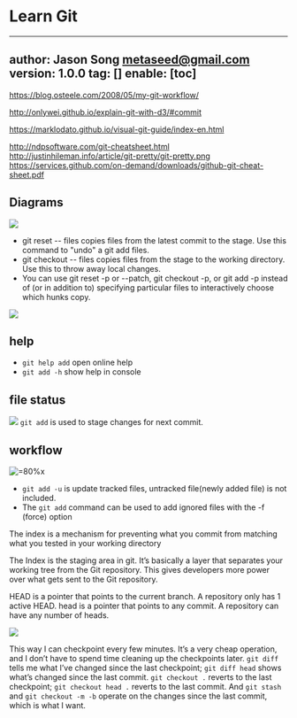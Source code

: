 # Learn Git
---
author: Jason Song <metaseed@gmail.com>
version: 1.0.0
tag: []
enable: [toc]
---
https://blog.osteele.com/2008/05/my-git-workflow/

http://onlywei.github.io/explain-git-with-d3/#commit

https://marklodato.github.io/visual-git-guide/index-en.html

http://ndpsoftware.com/git-cheatsheet.html
http://justinhileman.info/article/git-pretty/git-pretty.png
https://services.github.com/on-demand/downloads/github-git-cheat-sheet.pdf

## Diagrams

![](https://marklodato.github.io/visual-git-guide/basic-usage.svg)
* git reset -- files copies files from the latest commit to the stage. Use this command to "undo" a git add files. 
* git checkout -- files copies files from the stage to the working directory. Use this to throw away local changes.
* You can use git reset -p or --patch, git checkout -p, or git add -p instead of (or in addition to) specifying particular files to interactively choose which hunks copy.

![](https://marklodato.github.io/visual-git-guide/basic-usage-2.svg)

## help
* `git help add` open online help
* `git add -h` show help in console

## file status
![](https://git-scm.com/book/en/v2/images/lifecycle.png)
`git add` is used to stage changes for next commit.
## workflow
![=80%x](https://i.stack.imgur.com/MgaV9.png)

* `git add -u` is update tracked files, untracked file(newly added file) is not included.
* The `git add` command can be used to add ignored files with the -f (force) option

The index is a mechanism for preventing what you commit from matching what you tested in your working directory

The Index is the staging area in git. It’s basically a layer that separates your working tree from the Git repository. This gives developers more power over what gets sent to the Git repository.

HEAD is a pointer that points to the current branch. A repository only has 1 active HEAD.
head is a pointer that points to any commit. A repository can have any number of heads.

![](https://images.osteele.com/2008/git-workflow.png)

This way I can checkpoint every few minutes. It’s a very cheap operation, and I don’t have to spend time cleaning up the checkpoints later. `git diff` tells me what I’ve changed since the last checkpoint; `git diff head` shows what’s changed since the last commit. `git checkout .` reverts to the last checkpoint; `git checkout head .` reverts to the last commit. And `git stash` and `git checkout -m -b` operate on the changes since the last commit, which is what I want.